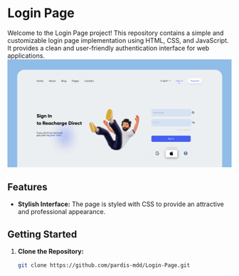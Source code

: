 # Login Page

Welcome to the Login Page project! This repository contains a simple and customizable login page implementation using HTML, CSS, and JavaScript. It provides a clean and user-friendly authentication interface for web applications.
![Login Page](https://github.com/pardis-mdd/Login-Page/blob/main/LoginPagePhoto.png)

## Features

- **Stylish Interface:** The page is styled with CSS to provide an attractive and professional appearance.


## Getting Started

1. **Clone the Repository:**
   ```bash
   git clone https://github.com/pardis-mdd/Login-Page.git
